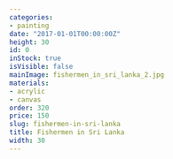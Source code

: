 ```yaml
---
categories:
- painting
date: "2017-01-01T00:00:00Z"
height: 30
id: 0
inStock: true
isVisible: false
mainImage: fishermen_in_sri_lanka_2.jpg
materials:
- acrylic
- canvas
order: 320
price: 150
slug: fishermen-in-sri-lanka
title: Fishermen in Sri Lanka
width: 30
---
```


